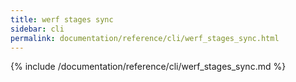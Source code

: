```yaml
---
title: werf stages sync
sidebar: cli
permalink: documentation/reference/cli/werf_stages_sync.html
---
```


{% include /documentation/reference/cli/werf_stages_sync.md %}
